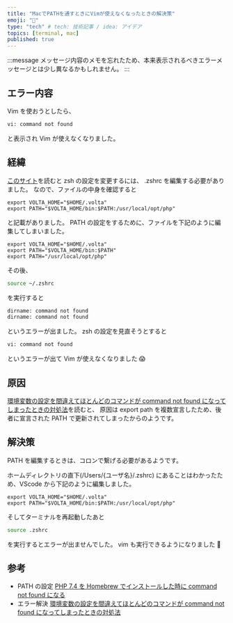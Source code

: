 ```yaml
---
title: "MacでPATHを通すときにVimが使えなくなったときの解決策"
emoji: "🔧"
type: "tech" # tech: 技術記事 / idea: アイデア
topics: [terminal, mac]
published: true
---
```


:::message
メッセージ内容のメモを忘れたため、本来表示されるべきエラーメッセージとは少し異なるかもしれません。
:::

## エラー内容

Vim を使おうとしたら、

```bash
vi: command not found
```

と表示され Vim が使えなくなりました。

## 経緯

[このサイト](https://web-guided.com/1874/)を読むと zsh の設定を変更するには、
.zshrc を編集する必要がありました。
なので、ファイルの中身を確認すると

```txt:.zshrc
export VOLTA_HOME="$HOME/.volta"
export PATH="$VOLTA_HOME/bin:$PATH:/usr/local/opt/php"
```

と記載がありました。
PATH の設定をするために、ファイルを下記のように編集してしまいました。

```txt:.zshrc
export VOLTA_HOME="$HOME/.volta"
export PATH="$VOLTA_HOME/bin:$PATH"
export PATH="/usr/local/opt/php"
```

その後、

```bash
source ~/.zshrc
```

を実行すると

```bash
dirname: command not found
dirname: command not found
```

というエラーが出ました。
zsh の設定を見直そうとすると

```bash
vi: command not found
```

というエラーが出て Vim が使えなくなりました 😱

## 原因

[環境変数の設定を間違えてほとんどのコマンドが command not found になってしまったときの対処法](https://qiita.com/noraworld/items/4556f91bc31f641d187d)を読むと、
原因は export path を複数宣言したため、後者に宣言された PATH で更新されてしまったからのようです。

## 解決策

PATH を編集するときは、コロンで繋げる必要があるようです。

ホームディレクトリの直下(/Users/{ユーザ名}/.zshrc) にあることはわかったため、VScode から下記のように編集しました。

```txt:.zshrc
export VOLTA_HOME="$HOME/.volta"
export PATH="$VOLTA_HOME/bin:$PATH:/usr/local/opt/php"
```

そしてターミナルを再起動したあと

```bash
source .zshrc
```

を実行するとエラーが出ませんでした。
vim も実行できるようになりました 🎉

## 参考

- PATH の設定
  [PHP 7.4 を Homebrew でインストールした時に command not found になる](https://web-guided.com/1874/)
- エラー解決
  [環境変数の設定を間違えてほとんどのコマンドが command not found になってしまったときの対処法](https://qiita.com/noraworld/items/4556f91bc31f641d187d)
